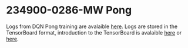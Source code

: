 # 234900-0286-MW Pong
Logs from  DQN Pong training are avalaible [here](https://drive.google.com/file/d/14TBxS1OO126VntvUzR3bjowUCgZm-mZc/view?usp=sharing). Logs are stored in the TensorBoard format, introduction to the TensorBoard is avalaible [here](https://www.tensorflow.org/tensorboard/get_started) or [here](https://www.easy-tensorflow.com/tf-tutorials/basics/introduction-to-tensorboard).
 